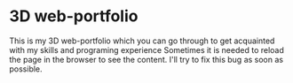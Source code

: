 # 3D web-portfolio

This is my 3D web-portfolio which you can go through to get acquainted with my skills and programing experience
Sometimes it is needed to reload the page in the browser to see the content. I'll try to fix this bug as soon as possible.
